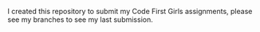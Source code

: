I created this repository to submit my Code First Girls assignments, please see my branches to see my last submission. 
